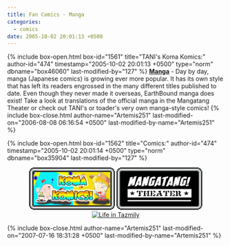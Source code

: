 ```yaml
---
title: Fan Comics - Manga
categories:
  - comics
date: 2005-10-02 20:01:13 +0500
---
```

{% include box-open.html box-id="1561" title="TANI's Koma Komics:" author-id="474" timestamp="2005-10-02 20:01:13 +0500" type="norm" dbname="box46060" last-modified-by="127" %}
<b><u>Manga</u></b> - Day by day, manga (Japanese comics) is growing ever more popular.  It has its own style that has left its readers engrossed in the many different titles published to date.  Even though they never made it overseas, EarthBound manga does exist!  Take a look at translations of the official manga in the Mangatang Theater or check out TANI's or toader's very own manga-style comics!
{% include box-close.html author-name="Artemis251" last-modified-on="2006-08-08 06:16:54 +0500" last-modified-by-name="Artemis251" %}

{% include box-open.html box-id="1562" title="Comics:" author-id="474" timestamp="2005-10-02 20:01:14 +0500" type="norm" dbname="box35904" last-modified-by="127" %}
<center>
<a href="koma/"><img src="koma/komakomicsmini0.gif" alt="Koma Komics" border="0" /></a>
<a href="mangatang/"><img src="mangatang/mangatangmini0.gif" alt="Mangatang Theatre" border="0" /></a>
<a href="http://starmen.net/comics/series/tazmily/warningwillrobinson.php">
<img src="http://starmen.net/comics/series/tazmily/tazmilybutton.gif" alt="Life in Tazmily" border="0" /></a>
</center>

{% include box-close.html author-name="Artemis251" last-modified-on="2007-07-16 18:31:28 +0500" last-modified-by-name="Artemis251" %}
